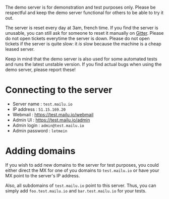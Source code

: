 The demo server is for demonstration and test purposes only. Please be respectful and keep the demo server functional for others to be able to try it out.

The server is reset every day at 3am, french time. If you find the server is unusable, you can still ask for someone to reset it manually on [Gitter](https://gitter.im/mailu/Lobby). Please do not open tickets everytime the server is down. Please do not open tickets if the server is quite slow: it *is* slow because the machine is a cheap leased server.

Keep in mind that the demo server is also used for some automated tests and runs the latest unstable version. If you find actual bugs when using the demo server, please report these!

Connecting to the server
========================

 * Server name : ``test.mailu.io``
 * IP address : ``51.15.169.20``
 * Webmail : https://test.mailu.io/webmail
 * Admin UI : https://test.mailu.io/admin
 * Admin login : ``admin@test.mailu.io``
 * Admin password : ``letmein``

Adding domains
==============

If you wish to add new domains to the server for test purposes, you could either direct the MX for one of you domains to ``test.mailu.io`` or have your MX  point to the server's IP address.

Also, all subdomains of ``test.mailu.io`` point to this server. Thus, you can simply add ``foo.test.mailu.io`` and ``bar.test.mailu.io`` for your tests.
